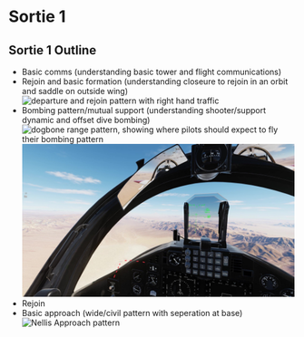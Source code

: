 # Sortie 1

## Sortie 1 Outline

- Basic comms (understanding basic tower and flight communications)
- Rejoin and basic formation (understanding closeure to rejoin in an orbit and saddle on outside wing)
    ![departure and rejoin pattern with right hand traffic](images/upt_1_nellis_departure.png "Departure and rejoin pattern")
- Bombing pattern/mutual support (understanding shooter/support dynamic and offset dive bombing)
    ![dogbone range pattern, showing where pilots should expect to fly their bombing pattern](images/upt_1_dogbone_range_pattern.png "Dogbone range bombing pattern")
    ![bombing site picture, showing where the target should be in relation to the cockpit frame and canopy bow.](images/upt_1_bombing_sight_picture.jpg "bombing site picture")
- Rejoin
- Basic approach (wide/civil pattern with seperation at base)
    ![Nellis Approach pattern](images/upt_1_nellis_approach_2.png "Nellis Approach pattern")


